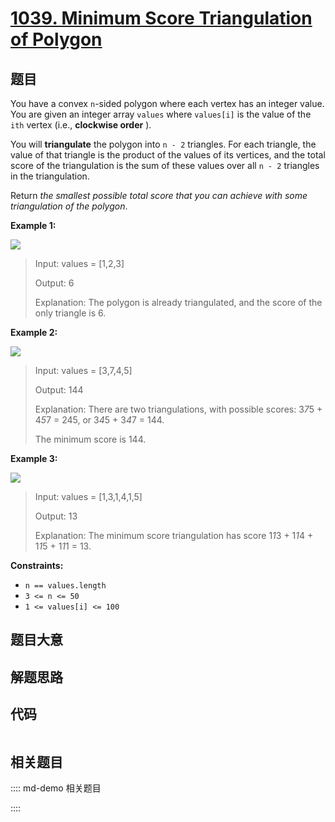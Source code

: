 # [1039. Minimum Score Triangulation of Polygon](https://leetcode.com/problems/minimum-score-triangulation-of-polygon)

## 题目

You have a convex `n`-sided polygon where each vertex has an integer value.
You are given an integer array `values` where `values[i]` is the value of the
`ith` vertex (i.e., **clockwise order** ).

You will **triangulate** the polygon into `n - 2` triangles. For each
triangle, the value of that triangle is the product of the values of its
vertices, and the total score of the triangulation is the sum of these values
over all `n - 2` triangles in the triangulation.

Return _the smallest possible total score that you can achieve with some
triangulation of the polygon_.



**Example 1:**

![](https://assets.leetcode.com/uploads/2021/02/25/shape1.jpg)

> Input: values = [1,2,3]
> 
> Output: 6
> 
> Explanation: The polygon is already triangulated, and the score of the only triangle is 6.

**Example 2:**

![](https://assets.leetcode.com/uploads/2021/02/25/shape2.jpg)

> Input: values = [3,7,4,5]
> 
> Output: 144
> 
> Explanation: There are two triangulations, with possible scores: 3*7*5 + 4*5*7 = 245, or 3*4*5 + 3*4*7 = 144.
> 
> The minimum score is 144.

**Example 3:**

![](https://assets.leetcode.com/uploads/2021/02/25/shape3.jpg)

> Input: values = [1,3,1,4,1,5]
> 
> Output: 13
> 
> Explanation: The minimum score triangulation has score 1*1*3 + 1*1*4 + 1*1*5 + 1*1*1 = 13.

**Constraints:**

  * `n == values.length`
  * `3 <= n <= 50`
  * `1 <= values[i] <= 100`


## 题目大意

## 解题思路

## 代码

```javascript

```

## 相关题目

:::: md-demo 相关题目

::::
